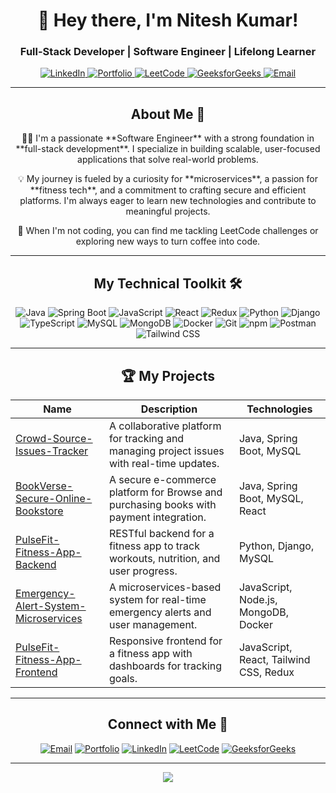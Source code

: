 <h1 align="center">👋 Hey there, I'm Nitesh Kumar!</h1>
<h3 align="center">Full-Stack Developer | Software Engineer | Lifelong Learner</h3>


<p align="center">
  <a href="https://www.linkedin.com/in/nitesh-kumar-67970125b/" target="_blank">
    <img src="https://img.shields.io/badge/LinkedIn-0077B5?style=for-the-badge&logo=linkedin&logoColor=white" alt="LinkedIn">
  </a>
  <a href="https://nitesh-kumar-singh-portfolio.netlify.app/" target="_blank">
    <img src="https://img.shields.io/badge/Portfolio-000000?style=for-the-badge&logo=web&logoColor=white" alt="Portfolio">
  </a>
  <a href="https://leetcode.com/u/niteshsingh6206/" target="_blank">
    <img src="https://img.shields.io/badge/LeetCode-FFA116?style=for-the-badge&logo=leetcode&logoColor=black" alt="LeetCode">
  </a>
  <a href="https://www.geeksforgeeks.org/user/niteshsimeew/" target="_blank">
    <img src="https://img.shields.io/badge/GeeksforGeeks-308D46?style=for-the-badge&logo=geeksforgeeks&logoColor=white" alt="GeeksforGeeks">
  </a>
  <a href="mailto:niteshsingh6206@gmail.com">
    <img src="https://img.shields.io/badge/Email-D14836?style=for-the-badge&logo=gmail&logoColor=white" alt="Email">
  </a>
</p>

---

<h2 align="center">About Me 🚀</h2>

<p align="center">
  👨‍💻 I'm a passionate **Software Engineer** with a strong foundation in **full-stack development**. I specialize in building scalable, user-focused applications that solve real-world problems.
</p>
<p align="center">
  💡 My journey is fueled by a curiosity for **microservices**, a passion for **fitness tech**, and a commitment to crafting secure and efficient platforms. I'm always eager to learn new technologies and contribute to meaningful projects.
</p>
<p align="center">
  🌱 When I'm not coding, you can find me tackling LeetCode challenges or exploring new ways to turn coffee into code.
</p>

---

<h2 align="center">My Technical Toolkit 🛠️</h2>

<p align="center">
  <img src="https://img.shields.io/badge/Java-ED8B00?style=for-the-badge&logo=java&logoColor=white" alt="Java">
  <img src="https://img.shields.io/badge/Spring_Boot-6DB33F?style=for-the-badge&logo=spring-boot&logoColor=white" alt="Spring Boot">
  <img src="https://img.shields.io/badge/JavaScript-F7DF1E?style=for-the-badge&logo=javascript&logoColor=black" alt="JavaScript">
  <img src="https://img.shields.io/badge/React-61DAFB?style=for-the-badge&logo=react&logoColor=black" alt="React">
  <img src="https://img.shields.io/badge/Redux-764ABC?style=for-the-badge&logo=redux&logoColor=white" alt="Redux">
  <img src="https://img.shields.io/badge/Python-3776AB?style=for-the-badge&logo=python&logoColor=white" alt="Python">
  <img src="https://img.shields.io/badge/Django-092E20?style=for-the-badge&logo=django&logoColor=white" alt="Django">
  <img src="https://img.shields.io/badge/TypeScript-007ACC?style=for-the-badge&logo=typescript&logoColor=white" alt="TypeScript">
  <img src="https://img.shields.io/badge/MySQL-4479A1?style=for-the-badge&logo=mysql&logoColor=white" alt="MySQL">
  <img src="https://img.shields.io/badge/MongoDB-47A248?style=for-the-badge&logo=mongodb&logoColor=white" alt="MongoDB">
  <img src="https://img.shields.io/badge/Docker-2496ED?style=for-the-badge&logo=docker&logoColor=white" alt="Docker">
  <img src="https://img.shields.io/badge/Git-F05032?style=for-the-badge&logo=git&logoColor=white" alt="Git">
  <img src="https://img.shields.io/badge/npm-CB3837?style=for-the-badge&logo=npm&logoColor=white" alt="npm">
  <img src="https://img.shields.io/badge/Postman-FF6C37?style=for-the-badge&logo=postman&logoColor=white" alt="Postman">
  <img src="https://img.shields.io/badge/Tailwind_CSS-38B2AC?style=for-the-badge&logo=tailwind-css&logoColor=white" alt="Tailwind CSS">
</p>

---

<h2 align="center">🏆 My Projects</h2>
<table align="center">
  <thead>
    <tr>
      <th>Name</th>
      <th>Description</th>
      <th>Technologies</th>
    </tr>
  </thead>
  <tbody>
    <tr>
      <td><a href="https://github.com/Nitesh6206/Crowd-Source-Issues-Tracker">Crowd-Source-Issues-Tracker</a></td>
      <td>A collaborative platform for tracking and managing project issues with real-time updates.</td>
      <td>Java, Spring Boot, MySQL</td>
    </tr>
    <tr>
      <td><a href="https://github.com/Nitesh6206/BookVerse-Secure-Online-Bookstore">BookVerse-Secure-Online-Bookstore</a></td>
      <td>A secure e-commerce platform for Browse and purchasing books with payment integration.</td>
      <td>Java, Spring Boot, MySQL, React</td>
    </tr>
    <tr>
      <td><a href="https://github.com/Nitesh6206/PulseFit-Fitness-App-Backend">PulseFit-Fitness-App-Backend</a></td>
      <td>RESTful backend for a fitness app to track workouts, nutrition, and user progress.</td>
      <td>Python, Django, MySQL</td>
    </tr>
    <tr>
      <td><a href="https://github.com/Nitesh6206/Emergency-Alert-System-Microservices">Emergency-Alert-System-Microservices</a></td>
      <td>A microservices-based system for real-time emergency alerts and user management.</td>
      <td>JavaScript, Node.js, MongoDB, Docker</td>
    </tr>
    <tr>
      <td><a href="https://github.com/Nitesh6206/PulseFit-Fitness-App-Frontend">PulseFit-Fitness-App-Frontend</a></td>
      <td>Responsive frontend for a fitness app with dashboards for tracking goals.</td>
      <td>JavaScript, React, Tailwind CSS, Redux</td>
    </tr>
  </tbody>
</table>



---

<h2 align="center">Connect with Me 👋</h2>

<p align="center">
  <a href="mailto:niteshsingh6206@gmail.com"><img src="https://img.shields.io/badge/Email-D14836?style=for-the-badge&logo=gmail&logoColor=white" alt="Email"></a>
  <a href="https://nitesh-kumar-singh-portfolio.netlify.app/"><img src="https://img.shields.io/badge/Portfolio-000000?style=for-the-badge&logo=web&logoColor=white" alt="Portfolio"></a>
  <a href="https://www.linkedin.com/in/nitesh-kumar-67970125b/"><img src="https://img.shields.io/badge/LinkedIn-0077B5?style=for-the-badge&logo=linkedin&logoColor=white" alt="LinkedIn"></a>
  <a href="https://leetcode.com/u/niteshsingh6206/"><img src="https://img.shields.io/badge/LeetCode-FFA116?style=for-the-badge&logo=leetcode&logoColor=black" alt="LeetCode"></a>
  <a href="https://www.geeksforgeeks.org/user/niteshsimeew/"><img src="https://img.shields.io/badge/GeeksforGeeks-308D46?style=for-the-badge&logo=geeksforgeeks&logoColor=white" alt="GeeksforGeeks"></a>
</p>

---

<p align="center">
  <img src="https://capsule-render.vercel.app/api?type=waving&color=auto&height=80&section=footer&text=Thanks%20for%20visiting!&fontSize=32"/>
</p>
